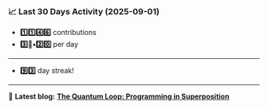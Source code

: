 <!--START_STATS-->
### 📈 Last 30 Days Activity (2025-09-01)  
- **1️⃣1️⃣4️⃣6️⃣** contributions  
- **3️⃣🎱•2️⃣0️⃣** per day
---
- **9️⃣3️⃣** day streak!
---
📝 **Latest blog:** [**The Quantum Loop: Programming in Superposition**](https://andriak.com/blog/quantum-loop)
<!--END_STATS-->
